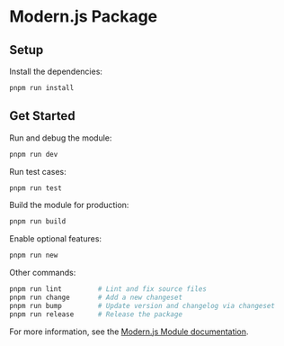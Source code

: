 # Modern.js Package

## Setup

Install the dependencies:

```bash
pnpm run install
```

## Get Started

Run and debug the module:

```bash
pnpm run dev
```

Run test cases:

```bash
pnpm run test
```

Build the module for production:

```bash
pnpm run build
```

Enable optional features:

```bash
pnpm run new
```

Other commands:

```bash
pnpm run lint         # Lint and fix source files
pnpm run change       # Add a new changeset
pnpm run bump         # Update version and changelog via changeset
pnpm run release      # Release the package
```

For more information, see the [Modern.js Module documentation](https://modernjs.dev/module-tools/en).
